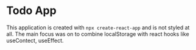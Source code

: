 # Todo App

This application is created with `npx create-react-app` and is not styled at all. The main focus was on to combine localStorage with react hooks like useContect, useEffect.
